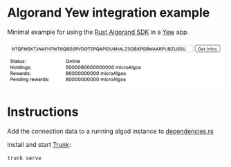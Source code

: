# Algorand Yew integration example
Minimal example for using the [Rust Algorand SDK](https://github.com/manuelmauro/algonaut) in a [Yew](https://github.com/yewstack/yew) app.

![ScreenShot](img/img.png)

# Instructions

Add the connection data to a running algod instance to [dependencies.rs](https://github.com/i-schuetz/algorand-yew-example/blob/main/src/dependencies.rs)

Install and start [Trunk](https://trunkrs.dev):
```
trunk serve
```

